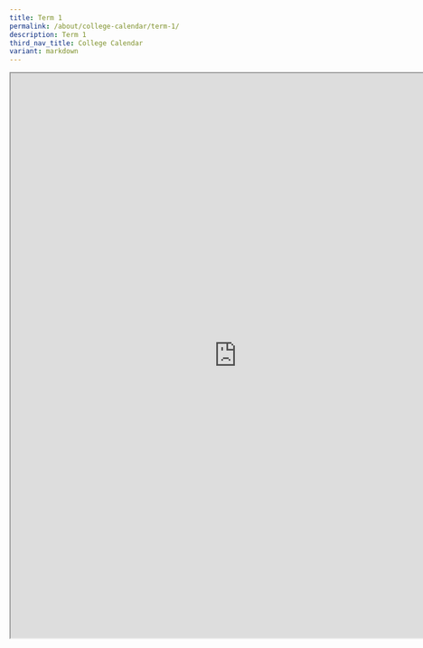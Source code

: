 ```yaml
---
title: Term 1
permalink: /about/college-calendar/term-1/
description: Term 1
third_nav_title: College Calendar
variant: markdown
---
```



<iframe scrolling="no" height="1000px" width="800px" src="https://docs.google.com/document/d/e/2PACX-1vQDvFxlLNL_r4x5wN2Tt3crmX-AonIRx0Nj7JenDuJPZ6dxVjNyS6qcZeKsdRpkJg/pub?embedded=true"></iframe>